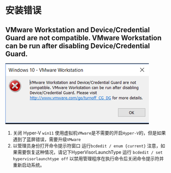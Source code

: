 # 安装错误

## VMware Workstation and Device/Credential Guard are not compatible. VMware Workstation can be run after disabling Device/Credential Guard.

![](../../../img/article/2022-04-10-14-30-21.png)

1. 关闭 Hyper-V
 `win11` 使用虚拟机`VMware`是不需要的开启`Hyper-V`的，但是如果遇到了蓝屏错误，需要升级`VMware`
2. 以管理员身份打开命令提示符窗口
运行`bcdedit / enum {current}`
注意，如果需要恢复这种情况，请记下HyperVisorLaunchType
运行 `bcdedit / set hypervisorlaunchtype off` 以禁用管理程序在执行命令后关闭命令提示符并重新启动系统。
